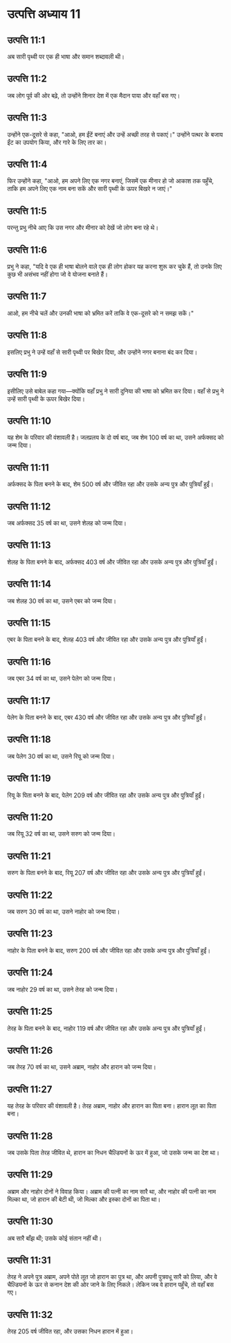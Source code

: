 # उत्पत्ति अध्याय 11

## उत्पत्ति 11:1
अब सारी पृथ्वी पर एक ही भाषा और समान शब्दावली थी।

## उत्पत्ति 11:2
जब लोग पूर्व की ओर बढ़े, तो उन्होंने शिनार देश में एक मैदान पाया और वहाँ बस गए।

## उत्पत्ति 11:3
उन्होंने एक-दूसरे से कहा, "आओ, हम ईंटें बनाएं और उन्हें अच्छी तरह से पकाएं।" उन्होंने पत्थर के बजाय ईंट का उपयोग किया, और गारे के लिए तार का।

## उत्पत्ति 11:4
फिर उन्होंने कहा, "आओ, हम अपने लिए एक नगर बनाएं, जिसमें एक मीनार हो जो आकाश तक पहुँचे, ताकि हम अपने लिए एक नाम बना सकें और सारी पृथ्वी के ऊपर बिखरे न जाएं।"

## उत्पत्ति 11:5
परन्तु प्रभु नीचे आए कि उस नगर और मीनार को देखें जो लोग बना रहे थे।

## उत्पत्ति 11:6
प्रभु ने कहा, "यदि वे एक ही भाषा बोलने वाले एक ही लोग होकर यह करना शुरू कर चुके हैं, तो उनके लिए कुछ भी असंभव नहीं होगा जो वे योजना बनाते हैं।

## उत्पत्ति 11:7
आओ, हम नीचे चलें और उनकी भाषा को भ्रमित करें ताकि वे एक-दूसरे को न समझ सकें।"

## उत्पत्ति 11:8
इसलिए प्रभु ने उन्हें वहाँ से सारी पृथ्वी पर बिखेर दिया, और उन्होंने नगर बनाना बंद कर दिया।

## उत्पत्ति 11:9
इसीलिए उसे बाबेल कहा गया—क्योंकि वहाँ प्रभु ने सारी दुनिया की भाषा को भ्रमित कर दिया। वहाँ से प्रभु ने उन्हें सारी पृथ्वी के ऊपर बिखेर दिया।

## उत्पत्ति 11:10
यह शेम के परिवार की वंशावली है। जलप्रलय के दो वर्ष बाद, जब शेम 100 वर्ष का था, उसने अर्फक्सद को जन्म दिया।

## उत्पत्ति 11:11
अर्फक्सद के पिता बनने के बाद, शेम 500 वर्ष और जीवित रहा और उसके अन्य पुत्र और पुत्रियाँ हुईं।

## उत्पत्ति 11:12
जब अर्फक्सद 35 वर्ष का था, उसने शेलह को जन्म दिया।

## उत्पत्ति 11:13
शेलह के पिता बनने के बाद, अर्फक्सद 403 वर्ष और जीवित रहा और उसके अन्य पुत्र और पुत्रियाँ हुईं।

## उत्पत्ति 11:14
जब शेलह 30 वर्ष का था, उसने एबर को जन्म दिया।

## उत्पत्ति 11:15
एबर के पिता बनने के बाद, शेलह 403 वर्ष और जीवित रहा और उसके अन्य पुत्र और पुत्रियाँ हुईं।

## उत्पत्ति 11:16
जब एबर 34 वर्ष का था, उसने पेलेग को जन्म दिया।

## उत्पत्ति 11:17
पेलेग के पिता बनने के बाद, एबर 430 वर्ष और जीवित रहा और उसके अन्य पुत्र और पुत्रियाँ हुईं।

## उत्पत्ति 11:18
जब पेलेग 30 वर्ष का था, उसने रियू को जन्म दिया।

## उत्पत्ति 11:19
रियू के पिता बनने के बाद, पेलेग 209 वर्ष और जीवित रहा और उसके अन्य पुत्र और पुत्रियाँ हुईं।

## उत्पत्ति 11:20
जब रियू 32 वर्ष का था, उसने सरुग को जन्म दिया।

## उत्पत्ति 11:21
सरुग के पिता बनने के बाद, रियू 207 वर्ष और जीवित रहा और उसके अन्य पुत्र और पुत्रियाँ हुईं।

## उत्पत्ति 11:22
जब सरुग 30 वर्ष का था, उसने नाहोर को जन्म दिया।

## उत्पत्ति 11:23
नाहोर के पिता बनने के बाद, सरुग 200 वर्ष और जीवित रहा और उसके अन्य पुत्र और पुत्रियाँ हुईं।

## उत्पत्ति 11:24
जब नाहोर 29 वर्ष का था, उसने तेरह को जन्म दिया।

## उत्पत्ति 11:25
तेरह के पिता बनने के बाद, नाहोर 119 वर्ष और जीवित रहा और उसके अन्य पुत्र और पुत्रियाँ हुईं।

## उत्पत्ति 11:26
जब तेरह 70 वर्ष का था, उसने अब्राम, नाहोर और हारान को जन्म दिया।

## उत्पत्ति 11:27
यह तेरह के परिवार की वंशावली है। तेरह अब्राम, नाहोर और हारान का पिता बना। हारान लूत का पिता बना।

## उत्पत्ति 11:28
जब उसके पिता तेरह जीवित थे, हारान का निधन चैल्डियनों के ऊर में हुआ, जो उसके जन्म का देश था।

## उत्पत्ति 11:29
अब्राम और नाहोर दोनों ने विवाह किया। अब्राम की पत्नी का नाम सारै था, और नाहोर की पत्नी का नाम मिल्का था, जो हारान की बेटी थी, जो मिल्का और इस्का दोनों का पिता था।

## उत्पत्ति 11:30
अब सारै बाँझ थी; उसके कोई संतान नहीं थी।

## उत्पत्ति 11:31
तेरह ने अपने पुत्र अब्राम, अपने पोते लूत जो हारान का पुत्र था, और अपनी पुत्रवधू सारै को लिया, और वे चैल्डियनों के ऊर से कनान देश की ओर जाने के लिए निकले। लेकिन जब वे हारान पहुँचे, तो वहाँ बस गए।

## उत्पत्ति 11:32
तेरह 205 वर्ष जीवित रहा, और उसका निधन हारान में हुआ।
